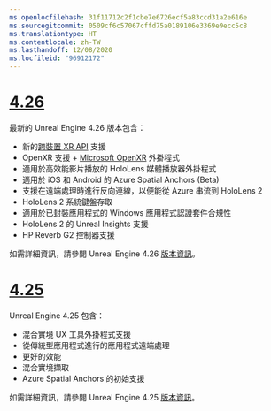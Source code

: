 ```yaml
---
ms.openlocfilehash: 31f11712c2f1cbe7e6726ecf5a83ccd31a2e616e
ms.sourcegitcommit: 0509cf6c57067cffd75a0189106e3369e9ecc5c8
ms.translationtype: HT
ms.contentlocale: zh-TW
ms.lasthandoff: 12/08/2020
ms.locfileid: "96912172"
---
```

# <a name="426"></a>[4.26](#tab/ue426)

最新的 Unreal Engine 4.26 版本包含：
* 新的[跨裝置 XR API](https://docs.microsoft.com/windows/mixed-reality/develop/unreal/unreal-porting) 支援
* OpenXR 支援 + [Microsoft OpenXR](https://github.com/microsoft/Microsoft-OpenXR-Unreal) 外掛程式 
* 適用於高效能影片播放的 HoloLens 媒體播放器外掛程式
* 適用於 iOS 和 Android 的 Azure Spatial Anchors (Beta)
* 支援在遠端處理時進行反向連線，以便能從 Azure 串流到 HoloLens 2
* HoloLens 2 系統鍵盤存取
* 適用於已封裝應用程式的 Windows 應用程式認證套件合規性
* HoloLens 2 的 Unreal Insights 支援
* HP Reverb G2 控制器支援

如需詳細資訊，請參閱 Unreal Engine 4.26 <a href="https://docs.unrealengine.com/Support/Builds/ReleaseNotes/4_26/index.html" target="_blank" title="Unreal Engine 4.26 版本資訊">版本資訊</a>。 


# <a name="425"></a>[4.25](#tab/ue425)

Unreal Engine 4.25 包含：
* 混合實境 UX 工具外掛程式支援
* 從傳統型應用程式進行的應用程式遠端處理
* 更好的效能
* 混合實境擷取
* Azure Spatial Anchors 的初始支援

如需詳細資訊，請參閱 Unreal Engine 4.25 <a href="https://docs.unrealengine.com/Support/Builds/ReleaseNotes/4_25/index.html" target="_blank" title="Unreal Engine 4.25 版本資訊">版本資訊</a>。 
